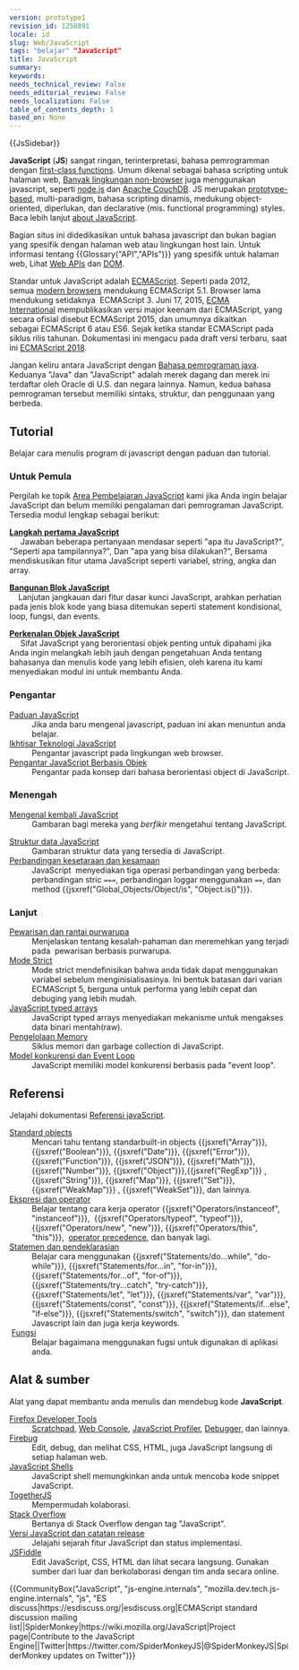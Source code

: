 ```yaml
---
version: prototype1
revision_id: 1250891
locale: id
slug: Web/JavaScript
tags: "belajar" "JavaScript"
title: JavaScript
summary: 
keywords: 
needs_technical_review: False
needs_editorial_review: False
needs_localization: False
table_of_contents_depth: 1
based_on: None
---
```

<div>{{JsSidebar}}</div>

<p class="summary"><strong>JavaScript</strong> (<strong>JS</strong>) sangat ringan, terinterpretasi, bahasa pemrogramman dengan&nbsp;<a href="https://en.wikipedia.org/wiki/First-class_functions">first-class functions</a>. Umum dikenal sebagai bahasa scripting untuk halaman web, <a class="external" href="https://en.wikipedia.org/wiki/JavaScript#Uses_outside_Web_pages">Banyak lingkungan non-browser</a>&nbsp;juga menggunakan javascript,&nbsp;seperti&nbsp;<a class="external" href="https://nodejs.org/">node.js</a> dan&nbsp;<a href="https://couchdb.apache.org/">Apache CouchDB</a>. JS merupakan&nbsp;<a class="mw-redirect" href="https://en.wikipedia.org/wiki/Prototype-based_programming" title="Prototype-based programming">prototype-based</a>, multi-paradigm, bahasa scripting dinamis, medukung object-oriented,&nbsp;diperlukan, dan&nbsp;declarative (mis. functional programming) styles. Baca lebih lanjut&nbsp;<a href="/en-US/docs/Web/JavaScript/About_JavaScript">about JavaScript</a>.</p>

<p>Bagian situs ini didedikasikan untuk bahasa javascript dan bukan bagian yang spesifik dengan halaman web atau lingkungan host lain. Untuk informasi tentang {{Glossary("API","APIs")}} yang spesifik untuk halaman web, Lihat&nbsp;<a href="/id/docs/Web/API">Web APIs</a> dan&nbsp;<a href="/id/docs/Glossary/DOM">DOM</a>.</p>

<p>Standar untuk&nbsp;JavaScript adalah&nbsp;<a href="/id/docs/Web/JavaScript/Language_Resources">ECMAScript</a>. Seperti pada 2012, semua&nbsp;<a href="http://kangax.github.io/compat-table/es5/">modern browsers</a> mendukung ECMAScript 5.1. Browser lama mendukung setidaknya &nbsp;ECMAScript 3. Juni 17, 2015, <a href="http://www.ecma-international.org">ECMA International</a>&nbsp;mempublikasikan versi major keenam&nbsp;dari&nbsp;ECMAScript, yang secara ofisial disebut&nbsp;ECMAScript 2015, dan umumnya dikaitkan sebagai&nbsp;ECMAScript 6 atau ES6. Sejak ketika&nbsp;standar&nbsp;ECMAScript pada siklus rilis tahunan. Dokumentasi ini mengacu pada draft versi terbaru, saat ini <a href="https://tc39.github.io/ecma262/">ECMAScript 2018</a>.</p>

<p>Jangan keliru antara&nbsp;JavaScript dengan&nbsp;<a href="https://en.wikipedia.org/wiki/Java_(programming_language)">Bahasa pemrograman java</a>. Keduanya&nbsp;"Java" dan "JavaScript" adalah merek dagang dan merek ini terdaftar oleh Oracle di U.S. dan negara lainnya. Namun, kedua bahasa pemrograman tersebut memiliki sintaks, struktur, dan penggunaan yang berbeda.</p>

<div class="column-container">
<div class="column-half">
<h2 id="Tutorial">Tutorial</h2>

<p>Belajar cara menulis program di javascript dengan paduan dan tutorial.</p>

<h3 id="Untuk_Pemula">Untuk Pemula</h3>

<p>Pergilah ke topik <a href="/id/docs/Learn/JavaScript">Area Pembelajaran JavaScript</a> kami jika Anda ingin belajar JavaScript dan belum memiliki pengalaman dari pemrograman JavaScript. Tersedia modul lengkap sebagai berikut:</p>

<p><strong><a href="/id/docs/Learn/JavaScript/First_steps">Langkah pertama JavaScript</a></strong><br />
 &nbsp;&nbsp;&nbsp;&nbsp; Jawaban beberapa pertanyaan mendasar seperti "apa itu JavaScript?", "Seperti apa tampilannya?", Dan "apa yang bisa dilakukan?", Bersama mendiskusikan fitur utama JavaScript seperti variabel, string, angka dan array.</p>

<p><strong><a href="/id/docs/Learn/JavaScript/Building_blocks">Bangunan Blok JavaScript</a></strong><br />
 &nbsp;&nbsp;&nbsp;&nbsp;Lanjutan jangkauan dari fitur dasar kunci JavaScript, arahkan perhatian pada jenis blok kode yang biasa ditemukan seperti statement kondisional, loop, fungsi, dan events.</p>

<p><strong><a href="/id/docs/Learn/JavaScript/Objects">Perkenalan Objek JavaScript</a></strong><br />
 &nbsp;&nbsp;&nbsp;&nbsp; Sifat JavaScript yang berorientasi objek penting untuk dipahami jika Anda ingin melangkah lebih jauh dengan pengetahuan Anda tentang bahasanya dan menulis kode yang lebih efisien, oleh karena itu kami menyediakan modul ini untuk membantu Anda.</p>

<h3 id="Pengantar">Pengantar</h3>

<dl>
 <dt><a href="https://developer.mozilla.org/id/docs/Web/JavaScript/Panduan">Paduan JavaScript</a></dt>
 <dd>Jika anda baru mengenal javascript, paduan ini akan menuntun anda belajar.</dd>
 <dt><a href="https://developer.mozilla.org/id/docs/Web/JavaScript/sekilas_teknologi_JavaScript">Ikhtisar Teknologi JavaScript</a></dt>
 <dd>Pengantar javascript pada lingkungan&nbsp;web browser.</dd>
 <dt><a href="/id/docs/Web/JavaScript/Introduction_to_Object-Oriented_JavaScript">Pengantar JavaScript Berbasis Objek</a></dt>
 <dd>Pengantar pada konsep dari bahasa berorientasi object&nbsp;di JavaScript.</dd>
</dl>

<h3 id="Menengah">Menengah</h3>

<dl>
 <dt><a href="https://developer.mozilla.org/id/docs/Web/JavaScript/A_re-introduction_to_JavaScript">Mengenal kembali JavaScript</a></dt>
 <dd>Gambaran bagi mereka&nbsp;yang <em>berfikir</em>&nbsp;mengetahui tentang JavaScript.</dd>
</dl>

<dl>
 <dt><a href="https://developer.mozilla.org/id/docs/Web/JavaScript/Data_structures">Struktur data JavaScript</a></dt>
 <dd>Gambaran struktur data yang tersedia di&nbsp;JavaScript.</dd>
 <dt><a href="/id/docs/Web/JavaScript/Equality_comparisons_and_sameness">Perbandingan kesetaraan dan kesamaan</a></dt>
 <dd>JavaScript &nbsp;menyediakan tiga operasi perbandingan yang berbeda: perbandingan stric&nbsp;<code>===</code>, perbandingan loggar menggunakan&nbsp;<code>==</code>, dan method {{jsxref("Global_Objects/Object/is", "Object.is()")}}.</dd>
</dl>

<h3 id="Lanjut">Lanjut</h3>

<dl>
 <dt><a href="/id/docs/Web/JavaScript/Inheritance_and_the_prototype_chain">Pewarisan dan rantai purwarupa</a></dt>
 <dd>Menjelaskan tentang kesalah-pahaman dan meremehkan yang terjadi pada&nbsp; pewarisan berbasis&nbsp;purwarupa.</dd>
 <dt><a href="/id/docs/Web/JavaScript/Reference/Strict_mode">Mode Strict</a></dt>
 <dd>Mode strict mendefinisikan bahwa anda tidak dapat menggunakan variabel sebelum menginisialisasinya. Ini bentuk batasan dari varian ECMAScript&nbsp;5, berguna untuk performa yang lebih cepat dan debuging yang lebih mudah.</dd>
 <dt><a href="/id/docs/Web/JavaScript/Typed_arrays">JavaScript typed arrays</a></dt>
 <dd>JavaScript typed arrays menyediakan mekanisme untuk mengakses data binari&nbsp;mentah(raw).</dd>
 <dt><a href="/id/docs/Web/JavaScript/Memory_Management">Pengelolaan Memory</a></dt>
 <dd>Siklus memori dan&nbsp;garbage collection di&nbsp;JavaScript.</dd>
 <dt><a href="/id/docs/Web/JavaScript/EventLoop">Model konkurensi dan Event Loop</a></dt>
 <dd>JavaScript memiliki model konkurensi berbasis pada&nbsp;"event loop".</dd>
</dl>
</div>

<div class="column-half">
<h2 id="Referensi">Referensi</h2>

<p>Jelajahi dokumentasi&nbsp;<a href="/en-US/docs/Web/JavaScript/Reference">Referensi javaScript</a>.</p>

<dl>
 <dt><a href="/id/docs/Web/JavaScript/Reference/Global_Objects">Standard objects</a></dt>
 <dd>Mencari tahu tentang standarbuilt-in objects {{jsxref("Array")}}, {{jsxref("Boolean")}}, {{jsxref("Date")}}, {{jsxref("Error")}}, {{jsxref("Function")}}, {{jsxref("JSON")}}, {{jsxref("Math")}}, {{jsxref("Number")}}, {{jsxref("Object")}},{{jsxref("RegExp")}} , {{jsxref("String")}}, {{jsxref("Map")}}, {{jsxref("Set")}}, {{jsxref("WeakMap")}} , {{jsxref("WeakSet")}}, dan lainnya.</dd>
 <dt><a href="/id/docs/Web/JavaScript/Reference/Operators">Ekspresi dan&nbsp;operator</a></dt>
 <dd>Belajar tentang cara kerja operator&nbsp;{{jsxref("Operators/instanceof", "instanceof")}},&nbsp; {{jsxref("Operators/typeof", "typeof")}}, {{jsxref("Operators/new", "new")}}, {{jsxref("Operators/this", "this")}}, &nbsp;<a href="/en-US/docs/Web/JavaScript/Reference/Operators/Operator_Precedence">operator precedence</a>, dan banyak lagi.</dd>
 <dt><a href="/id/docs/Web/JavaScript/Reference/Statements">Statemen&nbsp;dan pendeklarasian</a></dt>
 <dd>Belajar cara menggunakan {{jsxref("Statements/do...while", "do-while")}}, {{jsxref("Statements/for...in", "for-in")}}, {{jsxref("Statements/for...of", "for-of")}}, {{jsxref("Statements/try...catch", "try-catch")}}, {{jsxref("Statements/let", "let")}}, {{jsxref("Statements/var", "var")}}, {{jsxref("Statements/const", "const")}}, {{jsxref("Statements/if...else", "if-else")}}, {{jsxref("Statements/switch", "switch")}}, dan statement Javascript lain dan juga kerja&nbsp;keywords.</dd>
 <dt>&nbsp;<a href="/id/docs/Web/JavaScript/Reference/Functions">Fungsi</a></dt>
 <dd>Belajar bagaimana menggunakan fugsi untuk digunakan di aplikasi anda.</dd>
</dl>

<h2 id="Alat_sumber">Alat&nbsp;&amp; sumber</h2>

<p>Alat yang dapat membantu anda menulis dan mendebug kode&nbsp;<strong>JavaScript</strong>.</p>

<dl>
 <dt><a href="/id/docs/Tools">Firefox Developer Tools</a></dt>
 <dd><a href="/id/docs/Tools/Scratchpad">Scratchpad</a>, <a href="/id/docs/Tools/Web_Console">Web Console</a>, <a href="/id/docs/Tools/Profiler">JavaScript Profiler</a>, <a href="/id/docs/Tools/Debugger">Debugger</a>, dan lainnya.</dd>
 <dt><a class="external" href="http://www.getfirebug.com/">Firebug</a></dt>
 <dd>Edit, debug, dan melihat&nbsp;CSS, HTML, juga&nbsp;JavaScript langsung di setiap halaman web.</dd>
 <dt><a href="/en-US/docs/Web/JavaScript/Shells">JavaScript Shells</a></dt>
 <dd>JavaScript shell memungkinkan anda untuk mencoba kode snippet JavaScript.</dd>
 <dt><a href="https://togetherjs.com/">TogetherJS</a></dt>
 <dd>Mempermudah kolaborasi.</dd>
 <dt><a href="http://stackoverflow.com/questions/tagged/javascript">Stack Overflow</a></dt>
 <dd>Bertanya di Stack Overflow dengan tag "JavaScript".</dd>
 <dt><a href="/en-US/docs/Web/JavaScript/New_in_JavaScript">Versi JavaScript dan catatan&nbsp;release</a></dt>
 <dd>Jelajahi sejarah fitur&nbsp;JavaScript dan status implementasi.</dd>
 <dt><a href="https://jsfiddle.net/">JSFiddle</a></dt>
 <dd>Edit JavaScript, CSS, HTML dan lihat secara langsung. Gunakan sumber dari luar dan berkolaborasi dengan tim anda secara online.</dd>
</dl>
</div>
</div>

<p>{{CommunityBox("JavaScript", "js-engine.internals", "mozilla.dev.tech.js-engine.internals", "js", "ES discuss|https://esdiscuss.org/|esdiscuss.org|ECMAScript standard discussion mailing list||SpiderMonkey|https://wiki.mozilla.org/JavaScript|Project page|Contribute to the JavaScript Engine||Twitter|https://twitter.com/SpiderMonkeyJS|@SpiderMonkeyJS|SpiderMonkey updates on Twitter")}}</p>


